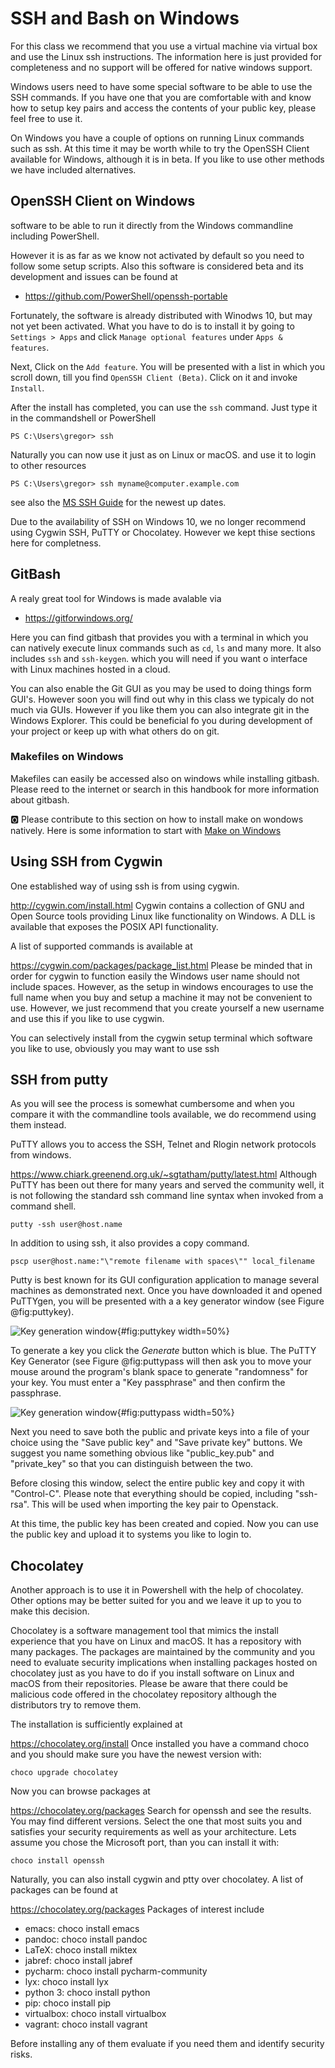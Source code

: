 # SSH and Bash on Windows 

For this class we recommend that you use a virtual machine via virtual
box and use the Linux ssh instructions. The information here is just
provided for completeness and no support will be offered for native
windows support.

Windows users need to have some special software to be able to use the
SSH commands. If you have one that you are comfortable with and know how
to setup key pairs and access the contents of your public key, please
feel free to use it.

On Windows you have a couple of options on running Linux commands such
as ssh. At this time it may be worth while to try the OpenSSH Client
available for Windows, although it is in beta. If you like to use other
methods we have included alternatives.


## OpenSSH Client on Windows

software to be able to run it directly from the Windows commandline
including PowerShell.

However it is as far as we know not activated by default so you need to
follow some setup scripts. Also this software is considered beta and its
development and issues can be found at

* <https://github.com/PowerShell/openssh-portable>

Fortunately, the software is already distributed with Winodws 10, but
may not yet been activated. What you have to do is to install it by
going to `Settings > Apps` and click `Manage optional features` under
`Apps & features`.

Next, Click on the `Add feature`. You will be presented with a list in
which you scroll down, till you find `OpenSSH Client (Beta)`. Click on
it and invoke `Install`.

After the install has completed, you can use the `ssh` command. Just
type it in the commandshell or PowerShell

```
PS C:\Users\gregor> ssh
```

Naturally you can now use it just as on Linux or macOS. and use it to
login to other resources

```
PS C:\Users\gregor> ssh myname@computer.example.com
```

see also the 
[MS SSH Guide](https://docs.microsoft.com/en-us/windows-server/administration/openssh/openssh_install_firstuse)
for the newest up dates.

Due to the availability of SSH on Windows 10, we no longer recommend
using Cygwin SSH, PuTTY or Chocolatey. However we kept thise sections
here for completness.

## GitBash

A realy great tool for Windows is made avalable via 

* <https://gitforwindows.org/>

Here you can find gitbash that provides you with a terminal in which you
can natively execute linux commands such as `cd`, `ls` and many more. It
also includes `ssh` and `ssh-keygen`. which you will need if you want o
interface with Linux machines hosted in a cloud.

You can also enable the Git GUI as you may be used to doing things form
GUI's. However soon you will find out why in this class we typicaly do
not much via GUIs. However if you like them you can also integrate git
in the Windows Explorer. This could be beneficial fo you during
development of your project or keep up with what others do on git.

### Makefiles on Windows

Makefiles can easily be accessed also on windows while installing
gitbash. Please reed to the internet or search in this handbook for more
information about gitbash. 

:o2: Please contribute to this section on how to install make on wondows
natively. Here is some information to start with 
[Make on Windows](https://stackoverflow.com/questions/32127524/how-to-install-and-use-make-in-windows)

## Using SSH from Cygwin

One established way of using ssh is from using cygwin.

<http://cygwin.com/install.html>
Cygwin contains a collection of GNU and Open Source tools providing
Linux like functionality on Windows. A DLL is available that exposes the
POSIX API functionality.

A list of supported commands is available at

<https://cygwin.com/packages/package_list.html>
Please be minded that in order for cygwin to function easily the Windows
user name should not include spaces. However, as the setup in windows
encourages to use the full name when you buy and setup a machine it may
not be convenient to use. However, we just recommend that you create
yourself a new username and use this if you like to use cygwin.

You can selectively install from the cygwin setup terminal which
software you like to use, obviously you may want to use ssh

## SSH from putty

As you will see the process is somewhat cumbersome and when you compare
it with the commandline tools available, we do recommend using them
instead.

PuTTY allows you to access the SSH, Telnet and Rlogin network protocols
from windows.

<https://www.chiark.greenend.org.uk/~sgtatham/putty/latest.html>
Although PuTTY has been out there for many years and served the
community well, it is not following the standard ssh command line syntax
when invoked from a command shell.

```
putty -ssh user@host.name
```

In addition to using ssh, it also provides a copy command.

```
pscp user@host.name:"\"remote filename with spaces\"" local_filename
```

Putty is best known for its GUI configuration application to manage
several machines as demonstrated next. Once you have downloaded it and
opened PuTTYgen, you will be presented with a a key generator window
(see
Figure @fig:puttykey).

![Key generation window](images/putty2.png){#fig:puttykey width=50%}


To generate a key you click the *Generate* button which is blue. The
PuTTY Key Generator (see
Figure @fig:puttypass will then ask you to move your mouse around
the program's blank space to generate "randomness" for your key. You
must enter a "Key passphrase" and then confirm the passphrase.

![Key generation window](images/putty3.png){#fig:puttypass width=50%}

Next you need to save both the public and private keys into a file of
your choice using the "Save public key" and "Save private key" buttons.
We suggest you name something obvious like "public_key.pub" and
"private_key" so that you can distinguish between the two.

Before closing this window, select the entire public key and copy it
with "Control-C". Please note that everything should be copied,
including "ssh-rsa". This will be used when importing the key pair to
Openstack.

At this time, the public key has been created and copied. Now you can
use the public key and upload it to systems you like to login to.

## Chocolatey

Another approach is to use it in Powershell with the help of chocolatey.
Other options may be better suited for you and we leave it up to you to
make this decision.

Chocolatey is a software management tool that mimics the install
experience that you have on Linux and macOS. It has a repository with many
packages. The packages are maintained by the community and you need to
evaluate security implications when installing packages hosted on
chocolatey just as you have to do if you install software on Linux and
macOS from their repositories. Please be aware that there could be
malicious code offered in the chocolatey repository although the
distributors try to remove them.

The installation is sufficiently explained at

<https://chocolatey.org/install>
Once installed you have a command choco and you should make sure you
have the newest version with:

```
choco upgrade chocolatey
```

Now you can browse packages at

<https://chocolatey.org/packages>
Search for openssh and see the results. You may find different versions.
Select the one that most suits you and satisfies your security
requirements as well as your architecture. Lets assume you chose the
Microsoft port, than you can install it with:

```
choco install openssh
```

Naturally, you can also install cygwin and ptty over chocolatey. A list
of packages can be found at

<https://chocolatey.org/packages>
Packages of interest include

* emacs: choco install emacs
* pandoc: choco install pandoc
* LaTeX: choco install miktex
* jabref: choco install jabref
* pycharm: choco install pycharm-community
* lyx: choco install lyx
* python 3: choco install python
* pip: choco install pip
* virtualbox: choco install virtualbox
* vagrant: choco install vagrant

Before installing any of them evaluate if you need them and identify
security risks.

